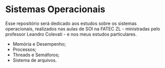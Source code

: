 # Sistemas Operacionais

Esse repositório será dedicado aos estudos sobre os sistemas operacionais, realizados nas aulas de SOI na FATEC ZL - ministradas pelo professor Leandro Colevati - e nos meus estudos particulares.

- Memória e Desempenho;
- Processos;
- Threads e Semáforos;
- Sistema de arquivos.
